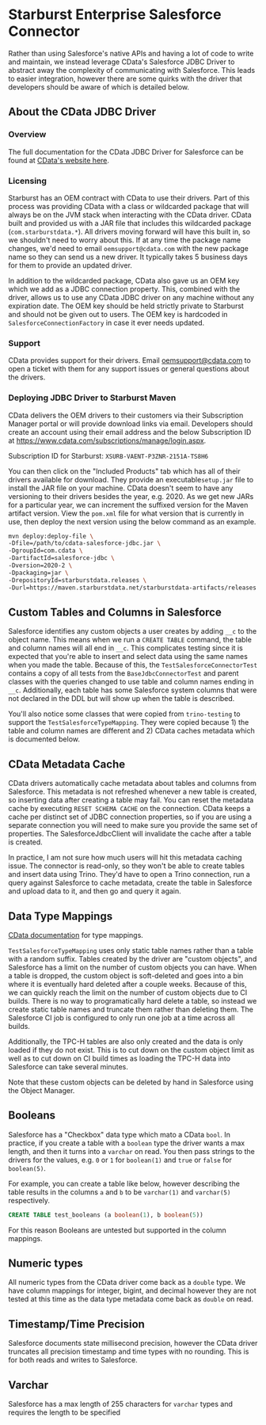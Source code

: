 # Starburst Enterprise Salesforce Connector

Rather than using Salesforce's native APIs and having a lot of code to write and maintain,
we instead leverage CData's Salesforce JDBC Driver to abstract away the complexity of communicating with Salesforce.
This leads to easier integration, however there are some quirks with the driver that developers should be aware of which is detailed below. 

## About the CData JDBC Driver

### Overview

The full documentation for the CData JDBC Driver for Salesforce can be found at [CData's website here](http://cdn.cdata.com/help/RFF/jdbc/default.htm).

### Licensing

Starburst has an OEM contract with CData to use their drivers.
Part of this process was providing CData with a class or wildcarded package that will always be on the JVM stack when interacting with the CData driver.
CData built and provided us with a JAR file that includes this wildcarded package (`com.starburstdata.*`).
All drivers moving forward will have this built in, so we shouldn't need to worry about this.
If at any time the package name changes, we'd need to email `oemsupport@cdata.com` with the new package name so they can send us a new driver.
It typically takes 5 business days for them to provide an updated driver.

In addition to the wildcarded package, CData also gave us an OEM key which we add as a JDBC connection property.
This, combined with the driver, allows us to use any CData JDBC driver on any machine without any expiration date.
The OEM key should be held strictly private to Starburst and should not be given out to users.
The OEM key is hardcoded in `SalesforceConnectionFactory` in case it ever needs updated.

### Support

CData provides support for their drivers.
Email oemsupport@cdata.com to open a ticket with them for any support issues or general questions about the drivers.

### Deploying JDBC Driver to Starburst Maven

CData delivers the OEM drivers to their customers via their Subscription Manager portal or will provide download links via email.
Developers should create an account using their email address and the below Subscription ID at https://www.cdata.com/subscriptions/manage/login.aspx.

Subscription ID for Starburst: `XSURB-VAENT-P3ZNR-2151A-TS8H6`

You can then click on the "Included Products" tab which has all of their drivers available for download.
They provide an executable`setup.jar` file to install the JAR file on your machine.
CData doesn't seem to have any versioning to their drivers besides the year, e.g. 2020.
As we get new JARs for a particular year, we can increment the suffixed version for the Maven artifact version.
View the `pom.xml` file for what version that is currently in use, then deploy the next version using the below command as an example.

```bash
mvn deploy:deploy-file \
-Dfile=/path/to/cdata-salesforce-jdbc.jar \
-DgroupId=com.cdata \
-DartifactId=salesforce-jdbc \
-Dversion=2020-2 \
-Dpackaging=jar \
-DrepositoryId=starburstdata.releases \
-Durl=https://maven.starburstdata.net/starburstdata-artifacts/releases
```

## Custom Tables and Columns in Salesforce

Salesforce identifies any custom objects a user creates by adding `__c` to the object name.
This means when we run a `CREATE TABLE` command, the table and column names will all end in `__c`.
This complicates testing since it is expected that you're able to insert and select data using the same names when you made the table.
Because of this, the `TestSalesforceConnectorTest` contains a copy of all tests from the `BaseJdbcConnectorTest` and parent
classes with the queries changed to use table and column names ending in `__c`.
Additionally, each table has some Salesforce system columns that were not declared in the DDL but will show up when the table is described.

You'll also notice some classes that were copied from `trino-testing` to support the `TestSalesforceTypeMapping`.
They were copied because 1) the table and column names are different and 2) CData caches metadata which is documented below.

## CData Metadata Cache

CData drivers automatically cache metadata about tables and columns from Salesforce.
This metadata is not refreshed whenever a new table is created, so inserting data after creating a table may fail.
You can reset the metadata cache by executing `RESET SCHEMA CACHE` on the connection.
CData keeps a cache per distinct set of JDBC connection properties, so if you are using a separate connection
you will need to make sure you provide the same set of properties.
The SalesforceJdbcClient will invalidate the cache after a table is created.

In practice, I am not sure how much users will hit this metadata caching issue.
The connector is read-only, so they won't be able to create tables and insert data using Trino.
They'd have to open a Trino connection, run a query against Salesforce to cache metadata, create the table in Salesforce and upload data to it, and then go and query it again.


## Data Type Mappings

[CData documentation](http://cdn.cdata.com/help/RFF/jdbc/pg_datatypemapping.htm) for type mappings.

`TestSalesforceTypeMapping` uses only static table names rather than a table with a random suffix.
Tables created by the driver are "custom objects", and Salesforce has a limit on the number of custom objects you can have.
When a table is dropped, the custom object is soft-deleted and goes into a bin where it is eventually
hard deleted after a couple weeks. Because of this, we can quickly reach the limit on the number of custom
objects due to CI builds. There is no way to programatically hard delete a table, so instead
we create static table names and truncate them rather than deleting them. The Salesforce CI job is configured
to only run one job at a time across all builds.

Additionally, the TPC-H tables are also only created and the data is only loaded if they do not exist.
This is to cut down on the custom object limit as well as to cut down on CI build times as
loading the TPC-H data into Salesforce can take several minutes.

Note that these custom objects can be deleted by hand in Salesforce using the Object Manager.

## Booleans

Salesforce has a "Checkbox" data type which mato a CData `bool`.
In practice, if you create a table with a `boolean` type the driver wants a max length, and then it turns into a `varchar` on read.
You then pass strings to the drivers for the values, e.g. `0` or `1` for `boolean(1)` and `true` or `false` for `boolean(5)`.

For example, you can create a table like below, however describing the table results in the columns `a` and `b` to be `varchar(1)` and `varchar(5)` respectively.

```sql
CREATE TABLE test_booleans (a boolean(1), b boolean(5))
```

For this reason Booleans are untested but supported in the column mappings.

## Numeric types

All numeric types from the CData driver come back as a `double` type.
We have column mappings for integer, bigint, and decimal however they are not tested at this time as the data type metadata come back as `double` on read. 

## Timestamp/Time Precision

Salesforce documents state millisecond precision, however the CData driver truncates all precision timestamp and time types with no rounding.
This is for both reads and writes to Salesforce.

## Varchar

Salesforce has a max length of 255 characters for `varchar` types and requires the length to be specified
